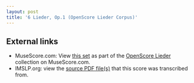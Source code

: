 ```yaml
---
layout: post
title: '6 Lieder, Op.1 (OpenScore Lieder Corpus)'
---
```


## External links

- MuseScore.com: View [this set] as part of the [OpenScore Lieder] collection on MuseScore.com.
- IMSLP.org: view the [source PDF file(s)][IMSLP] that this score was transcribed from.

[IMSLP]: https://imslp.org/wiki/Special:ReverseLookup/24060
[this set]: https://musescore.com/openscore-lieder-corpus/sets/5054958
[OpenScore Lieder]: https://musescore.com/openscore-lieder-corpus
